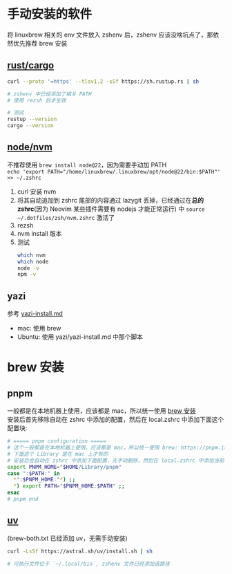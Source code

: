 # 手动安装的软件

将 linuxbrew 相关的 env 文件放入 zshenv 后，zshenv 应该没啥坑点了，那依然优先推荐 brew 安装

## [rust/cargo](https://rustup.rs/)
```bash
curl --proto '=https' --tlsv1.2 -sSf https://sh.rustup.rs | sh

# zshenv 中已经添加了相关 PATH
# 使用 rezsh 后才生效

# 测试
rustup --version
cargo --version
```

## [node/nvm](https://nodejs.org/en/download)
不推荐使用 `brew install node@22`，因为需要手动加 PATH\
`echo 'export PATH="/home/linuxbrew/.linuxbrew/opt/node@22/bin:$PATH"' >> ~/.zshrc`

1. curl 安装 nvm
2. 将其自动追加到 zshrc 尾部的内容通过 lazygit 丢掉，已经通过在**总的 zshrc**(因为 Neovim 某些插件需要有 nodejs 才能正常运行) 中 `source ~/.dotfiles/zsh/nvm.zshrc` 激活了
3. rezsh
4. nvm install 版本
5. 测试
    ```bash
    which nvm
    which node
    node -v
    npm -v
    ```

## yazi
参考 [yazi-install.md](../yazi/yazi-install.md)
- mac: 使用 brew
- Ubuntu: 使用 yazi/yazi-install.md 中那个脚本

# brew 安装

## pnpm
一般都是在本地机器上使用，应该都是 mac，所以统一使用 [brew 安装](https://pnpm.io/installation#using-homebrew)\
安装后首先移除自动在 zshrc 中添加的配置，然后在 local.zshrc 中添加下面这个配置块:
```bash
# ===== pnpm configuration =====
# 这个一般都是在本地机器上使用，应该都是 mac，所以统一使用 brew: https://pnpm.io/installation#using-homebrew
# 下面这个 Library 是在 mac 上才有的
# 安装后会自动在 zshrc 中添加下面配置，先手动删除，然后在 local.zshrc 中添加当前块
export PNPM_HOME="$HOME/Library/pnpm"
case ":$PATH:" in
  *":$PNPM_HOME:"*) ;;
  *) export PATH="$PNPM_HOME:$PATH" ;;
esac
# pnpm end
```

## [uv](https://docs.astral.sh/uv/getting-started/installation/) 
(brew-both.txt 已经添加 uv，无需手动安装)
```bash
curl -LsSf https://astral.sh/uv/install.sh | sh

# 可执行文件位于 `~/.local/bin`, zshenv 文件已经添加该路径
```


